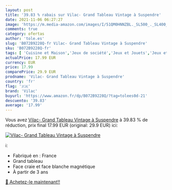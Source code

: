 ```yaml
---
layout: post
title: '39.83 % rabais sur Vilac- Grand Tableau Vintage à Suspendre'
date: 2021-11-06 06:27:27
image: 'https://m.media-amazon.com/images/I/51QM0HNNZBL._SL500_._SL400_.jpg'
comments: true
category: ofertas
author: 'tole.es'
slug: 'B072B9228Q-fr Vilac- Grand Tableau Vintage à Suspendre'
sku: 'B072B9228Q-fr'
tags: [ 'Cuisine et Maison','Jeux de société','Jeux et Jouets','Jeux et jouets','Tableaux','Tableaux, posters et arts décoratifs','vilac', ]
actualPrice: 17.99 EUR
currency: EUR
price: 17.99
comparePrice: 29.9 EUR
prodname: 'Vilac- Grand Tableau Vintage à Suspendre'
country: 'fr'
flag: '🇫🇷'
brand: 'Vilac'
buyurl: 'https://www.amazon.fr/dp/B072B9228Q/?tag=tolees0d-21'
descuento: '39.83'
average: '17.99'
---
```


Vous avez [Vilac- Grand Tableau Vintage à Suspendre](https://www.amazon.fr/dp/B072B9228Q/?tag=tolees0d-21)  à  39.83 % de réduction, prix final  17.99 EUR (original: 29.9 EUR) ici:

[![Vilac- Grand Tableau Vintage à Suspendre](https://m.media-amazon.com/images/I/51QM0HNNZBL._SL500_._SL400_.jpg)](https://www.amazon.fr/dp/B072B9228Q/?tag=tolees0d-21)

ℹ️:

- Fabriqué en : France
- Grand tableau
- Face craie et face blanche magnétique
- À partir de 3 ans

[🛒 Achetez-le maintenant!!](https://www.amazon.fr/dp/B072B9228Q/?tag=tolees0d-21)
